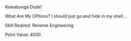 
Kowabunga Dude!

What Are My OPtions? I should just go and hide in my shell...

Skill Reqired: Reverse Engineering

Point Value: 4000
